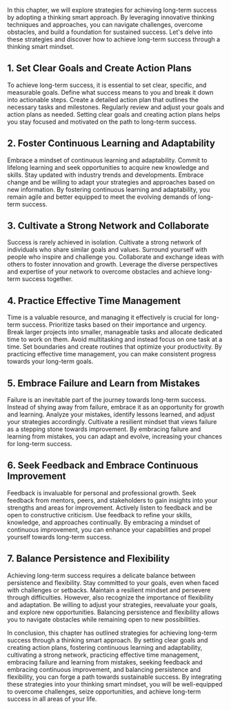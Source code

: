 
In this chapter, we will explore strategies for achieving long-term success by adopting a thinking smart approach. By leveraging innovative thinking techniques and approaches, you can navigate challenges, overcome obstacles, and build a foundation for sustained success. Let's delve into these strategies and discover how to achieve long-term success through a thinking smart mindset.

**1. Set Clear Goals and Create Action Plans**
----------------------------------------------

To achieve long-term success, it is essential to set clear, specific, and measurable goals. Define what success means to you and break it down into actionable steps. Create a detailed action plan that outlines the necessary tasks and milestones. Regularly review and adjust your goals and action plans as needed. Setting clear goals and creating action plans helps you stay focused and motivated on the path to long-term success.

**2. Foster Continuous Learning and Adaptability**
--------------------------------------------------

Embrace a mindset of continuous learning and adaptability. Commit to lifelong learning and seek opportunities to acquire new knowledge and skills. Stay updated with industry trends and developments. Embrace change and be willing to adapt your strategies and approaches based on new information. By fostering continuous learning and adaptability, you remain agile and better equipped to meet the evolving demands of long-term success.

**3. Cultivate a Strong Network and Collaborate**
-------------------------------------------------

Success is rarely achieved in isolation. Cultivate a strong network of individuals who share similar goals and values. Surround yourself with people who inspire and challenge you. Collaborate and exchange ideas with others to foster innovation and growth. Leverage the diverse perspectives and expertise of your network to overcome obstacles and achieve long-term success together.

**4. Practice Effective Time Management**
-----------------------------------------

Time is a valuable resource, and managing it effectively is crucial for long-term success. Prioritize tasks based on their importance and urgency. Break larger projects into smaller, manageable tasks and allocate dedicated time to work on them. Avoid multitasking and instead focus on one task at a time. Set boundaries and create routines that optimize your productivity. By practicing effective time management, you can make consistent progress towards your long-term goals.

**5. Embrace Failure and Learn from Mistakes**
----------------------------------------------

Failure is an inevitable part of the journey towards long-term success. Instead of shying away from failure, embrace it as an opportunity for growth and learning. Analyze your mistakes, identify lessons learned, and adjust your strategies accordingly. Cultivate a resilient mindset that views failure as a stepping stone towards improvement. By embracing failure and learning from mistakes, you can adapt and evolve, increasing your chances for long-term success.

**6. Seek Feedback and Embrace Continuous Improvement**
-------------------------------------------------------

Feedback is invaluable for personal and professional growth. Seek feedback from mentors, peers, and stakeholders to gain insights into your strengths and areas for improvement. Actively listen to feedback and be open to constructive criticism. Use feedback to refine your skills, knowledge, and approaches continually. By embracing a mindset of continuous improvement, you can enhance your capabilities and propel yourself towards long-term success.

**7. Balance Persistence and Flexibility**
------------------------------------------

Achieving long-term success requires a delicate balance between persistence and flexibility. Stay committed to your goals, even when faced with challenges or setbacks. Maintain a resilient mindset and persevere through difficulties. However, also recognize the importance of flexibility and adaptation. Be willing to adjust your strategies, reevaluate your goals, and explore new opportunities. Balancing persistence and flexibility allows you to navigate obstacles while remaining open to new possibilities.

In conclusion, this chapter has outlined strategies for achieving long-term success through a thinking smart approach. By setting clear goals and creating action plans, fostering continuous learning and adaptability, cultivating a strong network, practicing effective time management, embracing failure and learning from mistakes, seeking feedback and embracing continuous improvement, and balancing persistence and flexibility, you can forge a path towards sustainable success. By integrating these strategies into your thinking smart mindset, you will be well-equipped to overcome challenges, seize opportunities, and achieve long-term success in all areas of your life.
